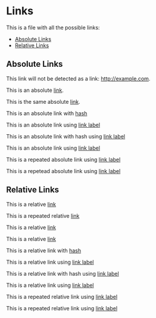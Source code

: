 # Links

This is a file with all the possible links:

* [Absolute Links](#absolute-links)
* [Relative Links](#relative-links)

## Absolute Links

This link will not be detected as a link: http://example.com.

This is an absolute [link](http://example.com).

This is the same absolute [link](http://example.com).

This is an absolute link with [hash](http://example.com#title)

This is an absolute link using [link label][absolute link]

This is an absolute link with hash using [link label][absolute link2]

This is an absolute link using [link label][absolute link3]

This is a repeated absolute link using [link label][absolute link4]

This is a repetead absolute link using [link label][absolute link5]

## Relative Links

This is a relative [link](./doc1.md)

This is a repeated relative [link](./doc1.md)

This is a relative [link](./doc2/)

This is a relative [link](../docs/doc3.md)

This is a relative link with [hash](../docs/doc4.md#title)

This is a relative link using [link label][relative link]

This is a relative link with hash using [link label][relative link2]

This is a relative link using [link label][relative link3]

This is a repeated relative link using [link label][relative link4]

This is a repeated relative link using [link label][relative link5]

[absolute link]: http://example2.com
[absolute link2]:http://example3.com#title
[absolute link3]:   http://example4.com
[absolute link4]:http://example4.com
[absolute link5]:  http://example.com
[relative link]: ../docs/d1.md
[relative link2]:../../more-docs/d1.md#title
[relative link3]:    ../docs/d2.md
[relative link4]: ../docs/d2.md
[relative link5]:  ../docs/doc3.md
